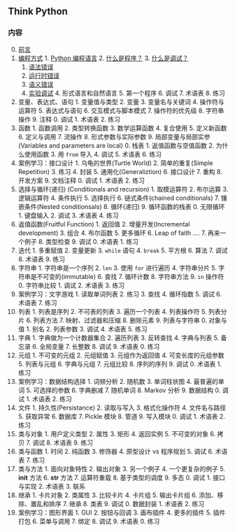 Think Python
------------

### 内容
  0. [前言](preface.md)
  1. [编程方式](chapter1.md#The-way-of-program)
    1. [Python 编程语言](chapter1.md#1.1-The-Python-programming-language)
    2. [什么是程序？](chapter1.md#1.2-What-is-a-program)
    3. [什么是调试？](chapter1.md#1.3-What-is-debugging)
      1. [语法错误](chapter1.md#1.3.1-Syntax-errors)
      2. [运行时错误](chapter1.md#1.3.2-Runtime-errors)
      3. [语义错误](chapter1.md#1.3.3-Semantic-errors)
      4. [实验调试](chapter1.md#1.3.4-Experimental-debugging)
    4. 形式语言和自然语言
    5. 第一个程序
    6. 调试
    7. 术语表
    8. 练习
  2. 变量、表达式、语句
    1. 变量值与类型
    2. 变量
    3. 变量名与关键词
    4. 操作符与运算符
    5. 表达式与语句
    6. 交互模式与脚本模式
    7. 操作符的优先级
    8. 字符串操作
    9. 注释
    0. 调试
    1. 术语表
    2. 练习
  3. 函数
    1. 函数调用
    2. 类型转换函数
    3. 数学运算函数
    4. 复合使用
    5. 定义新函数
    6. 定义与调用
    7. 流操作
    8. 形式参数与实际参数
    9. 局部变量与局部实参 (Variables and parameters are local)
    0. 栈表
    1. 返值函数与空值函数
    2. 为什么使用函数
    3. 用 `from` 导入
    4. 调试
    5. 术语表
    6. 练习
  4. 案例学习：接口设计
    1. 乌龟的世界(Turtle World)
    2. 简单的重复(Simple Repetition)
    3. 练习
    4. 封装
    5. 通用化(Generaliztion)
    6. 接口设计
    7. 重构
    8. 开发方案
    9. 文档注释
    0. 调试
    1. 术语表
    2. 练习
  5. 选择与循环(递归) (Conditionals and recursion)
    1. 取模运算符
    2. 布尔运算
    3. 逻辑运算符
    4. 条件执行
    5. 选择执行
    6. 链式条件(chained conditionals)
    7. 镶嵌条件(Nested conditionsals)
    8. 循环(递归)
    9. 循环函数的栈表
    0. 无限循环
    1. 键盘输入
    2. 调试
    3. 术语表
    4. 练习
  6. 返值函数(Fruitful Function)
    1. 返回值
    2. 增量开发(Incremental development)
    3. 组合
    4. 布尔函数
    5. 更多循环
    6. Leap of faith ....
    7. 再来一个例子
    8. 类型检查
    9. 调试
    0. 术语表
    1. 练习
  7. 迭代
    1. 多重赋值
    2. 变量更新
    3. `while` 语句
    4. `break`
    5. 平方根
    6. 算法
    7. 调试
    8. 术语表
    9. 练习
  8. 字符串
    1. 字符串是一个序列
    2. `len`
    3. 使用 `for` 进行遍历
    4. 字符串分片
    5. 字符串是不可变的(immutable)
    6. 查找
    7. 循环计数
    8. 字符串方法
    9. `in` 操作符
    0. 字符串比较
    1. 调试
    2. 术语表
    3. 练习
  9. 案例学习：文字游戏
    1. 读取单词列表
    2. 练习
    3. 查找
    4. 循环指数
    5. 调试
    6. 术语表
    7. 练习
  0. 列表
    1. 列表是序列
    2. 不可表的列表
    3. 遍历一个列表
    4. 列表操作符
    5. 列表分片
    6. 列表方法
    7. 映射、过滤器和压缩
    8. 删除元素
    9. 列表与字符串
    0. 对象与值
    1. 别名
    2. 列表参数
    3. 调试
    4. 术语表
    5. 练习
  1. 字典
    1. 字典做为一个计数器集合
    2. 遍历列表
    3. 反转查找
    4. 字典与列表
    5. 备忘录
    6. 全局变量
    7. 长整数
    8. 调试
    9. 术语表
    0. 练习
  2. 元组
    1. 不可变的元组
    2. 元组赋值
    3. 元组作为返回值
    4. 可变长度的元组参数
    5. 列表与元组
    6. 字典与元组
    7. 元组比较
    8. 序列的序列
    9. 调试
    0. 术语表
    1. 练习
  3. 案例学习：数据结构选择
    1. 词频分析
    2. 随机数
    3. 单词柱状图
    4. 最普遍的单词
    5. 可选择的参数
    6. 字典删减
    7. 随机单词
    8. Markov 分析
    9. 数据结构
    0. 调试
    1. 术语表
    2. 练习
  4. 文件
    1. 持久性(Persistance)
    2. 读取与写入
    3. 格式化操作符
    4. 文件名与路径
    5. 获取异常
    6. 数据库
    7. Pickle 模块
    8. 管道
    9. 写入模块
    0. 调试
    1. 术语表
    2. 练习
  5. 类与对象
    1. 用户定义类型
    2. 属性
    3. 矩形
    4. 返回实例
    5. 不可变的对象
    6. 拷贝
    7. 调试
    8. 术语表
    9. 练习
  6. 类与函数
    1. 时间
    2. 纯函数
    3. 修饰器
    4. 原型设计 vs 程序规划
    5. 调试
    6. 术语表
    7. 练习
  7. 类与方法
    1. 面向对象特性
    2. 输出对象
    3. 另一个例子
    4. 一个更复杂的例子
    5. __init__ 方法
    6. __str__ 方法
    7. 运算符重载
    8. 基于类型的调度
    9. 多态
    0. 调试
    1. 接口与实现
    2. 术语表
    3. 联系
  8. 继承
    1. 卡片对象
    2. 类属性
    3. 比较卡片
    4. 卡片组
    5. 输出卡片组
    6. 添加、移除、置乱和排序
    7. 继承
    8. 类表
    9. 调试
    0. 数据封装
    1. 术语表
    2. 练习
  9. 案例学习：图形界面
    1. GUI
    2. 按钮与回调
    3. 画布插件
    4. 更多的插件
    5. 插件打包
    6. 菜单与调用
    7. 绑定
    8. 调试
    9. 术语表
    0. 练习
